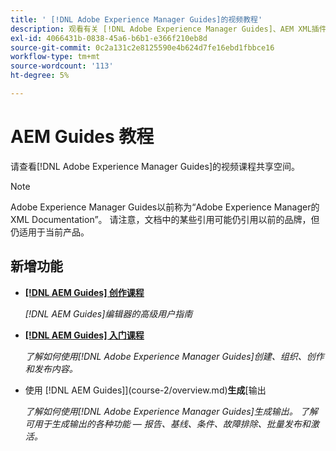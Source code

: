 ```yaml
---
title: ' [!DNL Adobe Experience Manager Guides]的视频教程'
description: 观看有关 [!DNL Adobe Experience Manager Guides]、AEM XML插件、AEM XML插件、AEM DoX和AEM Dox的视频教程。
exl-id: 4066431b-0838-45a6-b6b1-e366f210eb8d
source-git-commit: 0c2a131c2e8125590e4b624d7fe16ebd1fbbce16
workflow-type: tm+mt
source-wordcount: '113'
ht-degree: 5%

---
```


# AEM Guides 教程

请查看[!DNL Adobe Experience Manager Guides]的视频课程共享空间。

>[!NOTE]
> 
> Adobe Experience Manager Guides以前称为“Adobe Experience Manager的XML Documentation”。 请注意，文档中的某些引用可能仍引用以前的品牌，但仍适用于当前产品。

## 新增功能

* **[[!DNL AEM Guides] 创作课程](course-3/overview.md)**

  *[!DNL AEM Guides]编辑器的高级用户指南*

* **[[!DNL AEM Guides] 入门课程](course-1/overview.md)**

  *了解如何使用[!DNL Adobe Experience Manager Guides]创建、组织、创作和发布内容。*

* 使用&#x200B; [!DNL AEM Guides]](course-2/overview.md)**生成**[&#x200B;输出

  *了解如何使用[!DNL Adobe Experience Manager Guides]生成输出。 了解可用于生成输出的各种功能 — 报告、基线、条件、故障排除、批量发布和激活。*
